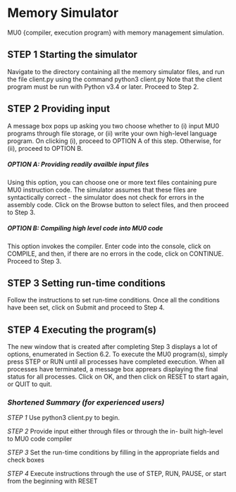 # Memory Simulator
MU0 {compiler, execution program} with memory management simulation.


## STEP 1 Starting the simulator
Navigate to the directory containing all the memory simulator files, and run the file client.py using the command
python3 client.py
Note that the client program must be run with Python v3.4 or later. Proceed to Step 2.

## STEP 2 Providing input
A message box pops up asking you two choose whether to (i) input MU0 programs through file storage, or (ii) write your own high-level language program. On clicking (i), proceed to OPTION A of this step. Otherwise, for (ii), proceed to OPTION B.
##### OPTION A: Providing readily availble input files
Using this option, you can choose one or more text files containing pure MU0 instruction code. The simulator assumes that these files are syntactically correct - the simulator does not check for errors in the assembly code.
Click on the Browse button to select files, and then proceed to Step 3.
##### OPTION B: Compiling high level code into MU0 code
This option invokes the compiler.
Enter code into the console, click on COMPILE, and then, if there are no errors in the code, click on CONTINUE. Proceed to Step 3.

## STEP 3 Setting run-time conditions
Follow the instructions to set run-time conditions.
Once all the conditions have been set, click on Submit and proceed to Step 4.

## STEP 4 Executing the program(s)
The new window that is created after completing Step 3
displays a lot of options, enumerated in Section 6.2.
To execute the MU0 program(s), simply press STEP or RUN until all processes have completed execution.
When all processes have terminated, a message box apprears displaying the final status for all processes. Click on OK, and then click on RESET to start again, or QUIT to quit.


### _Shortened Summary (for experienced users)_ 
_STEP 1_ Use python3 client.py to begin.

_STEP 2_ Provide input either through files or through the in- built high-level to MU0 code compiler

_STEP 3_ Set the run-time conditions by filling in the appropriate fields and check boxes

_STEP 4_ Execute instructions through the use of STEP, RUN, PAUSE, or start from the beginning with RESET


